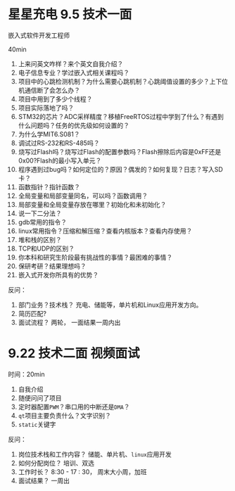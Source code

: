 # 星星充电 9.5  技术一面

嵌入式软件开发工程师

40min

1. 上来问英文咋样？来个英文自我介绍？
2. 电子信息专业？学过嵌入式相关课程吗？
3. 项目中的心跳检测机制？为什么需要心跳机制？心跳阈值设置的多少？上下位机通信断了会怎么办？
4. 项目中用到了多少个线程？
5. 项目实际落地了吗？
6. STM32的芯片？ADC采样精度？移植FreeRTOS过程中学到了什么？有遇到什么问题吗？任务的优先级如何设置的？
7. 为什么学MIT6.S081？
8. 调试过RS-232和RS-485吗？
9. 烧写过Flash吗？烧写过Flash的配置参数吗？Flash擦除后内容是0xFF还是0x00?Flash的最小写入单元？
10. 程序遇到过bug吗？如何定位的？原因？偶发的？如何复现？日志？写入SD卡？
11. 函数指针？指针函数？
12. 全局变量和局部变量同名，可以吗？函数调用？
13. 局部变量和全局变量存放在哪里？初始化和未初始化？
14. 说一下二分法？
15. gdb常用的指令？
16. linux常用指令？压缩和解压缩？查看内核版本？查看内存使用？
17. 堆和栈的区别？
18. TCP和UDP的区别？
19. 你本科和研究生阶段最有挑战性的事情？最困难的事情？
20. 保研考研？结果理想吗？
21. 嵌入式开发你所具有的优势？

反问：

1. 部门业务？技术栈？ 充电、储能等，单片机和Linux应用开发方向。
2. 简历匹配?
3. 面试流程？ 两轮， 一面结果一周内出


# 9.22  技术二面 视频面试

时间：20min

1.  自我介绍
2.  随便问问了项目
3.  定时器配置`PWM`？串口用的中断还是`DMA`？
5.  `qt`项目主要负责什么？文字识别？
4.  `static`关键字

反问：
1.  岗位技术栈和工作内容？  储能、单片机、`linux`应用开发
2.  如何分配岗位？ 培训、双选
3.  工作时长？ 8:30 - 17 : 30， 周末大小周，加班
4.  面试结果？ 一周出